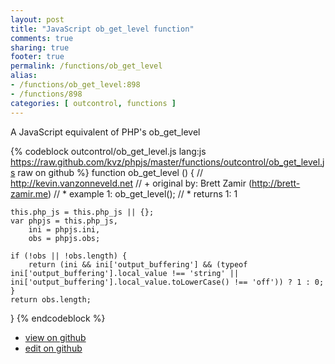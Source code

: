 ```yaml
---
layout: post
title: "JavaScript ob_get_level function"
comments: true
sharing: true
footer: true
permalink: /functions/ob_get_level
alias:
- /functions/ob_get_level:898
- /functions/898
categories: [ outcontrol, functions ]
---
```

A JavaScript equivalent of PHP's ob_get_level
<!-- more -->
{% codeblock outcontrol/ob_get_level.js lang:js https://raw.github.com/kvz/phpjs/master/functions/outcontrol/ob_get_level.js raw on github %}
function ob_get_level () {
    // http://kevin.vanzonneveld.net
    // +   original by: Brett Zamir (http://brett-zamir.me)
    // *     example 1: ob_get_level();
    // *     returns 1: 1

    this.php_js = this.php_js || {};
    var phpjs = this.php_js,
        ini = phpjs.ini,
        obs = phpjs.obs;

    if (!obs || !obs.length) {
        return (ini && ini['output_buffering'] && (typeof ini['output_buffering'].local_value !== 'string' || ini['output_buffering'].local_value.toLowerCase() !== 'off')) ? 1 : 0;
    }
    return obs.length;
}
{% endcodeblock %}
<ul>
 <li><a href="https://github.com/kvz/phpjs/blob/master/functions/outcontrol/ob_get_level.js">view on github</a></li>
 <li><a href="https://github.com/kvz/phpjs/edit/master/functions/outcontrol/ob_get_level.js">edit on github</a></li>
</ul>
